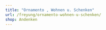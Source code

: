 ```yaml
---
title: "Ornamento , Wohnen u. Schenken"
url: /freyung/ornamento-wohnen-u-schenken/
shop: Andenken
---
```

